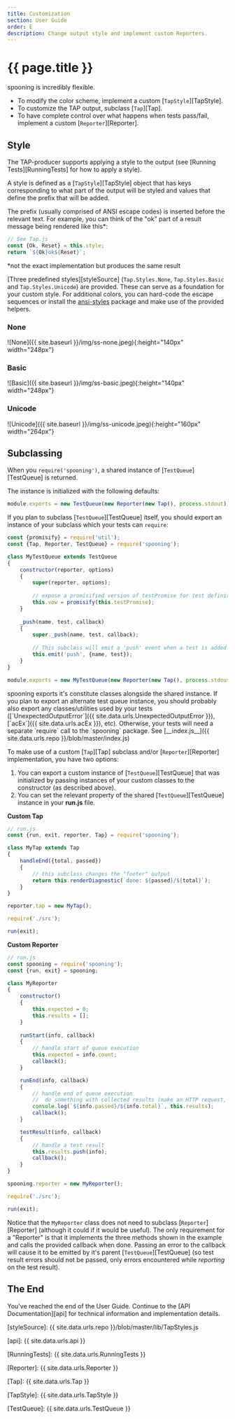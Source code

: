 ```yaml
---
title: Customization
section: User Guide
order: E
description: Change output style and implement custom Reporters.
---
```


# {{ page.title }}

spooning is incredibly flexible.
 - To modify the color scheme, implement a custom [`TapStyle`][TapStyle].
 - To customize the TAP output, subclass [`Tap`][Tap].
 - To have complete control over what happens when tests pass/fail, implement a custom [`Reporter`][Reporter].

## Style

The TAP-producer supports applying a style to the output (see [Running Tests][RunningTests] for how to apply a style).

A style is defined as a [`TapStyle`][TapStyle] object that has
keys corresponding to what part of the output will be styled and
values that define the prefix that will be added.

The prefix (usually comprised of ANSI escape codes) is inserted before the relevant text.
For example, you can think of the "ok" part of a result message being rendered like this*:

```js
// See Tap.js
const {Ok, Reset} = this.style;
return `${Ok}ok${Reset}`;
```

*not the exact implementation but produces the same result

[Three predefined styles][styleSource] (`Tap.Styles.None`, `Tap.Styles.Basic` and `Tap.Styles.Unicode`) are provided.
These can serve as a foundation for your custom style.
For additional colors, you can hard-code the escape sequences
or install the [ansi-styles][ansi] package and make use of the provided helpers.

### None
![None]({{ site.baseurl }}/img/ss-none.jpeg){:height="140px" width="248px"}

### Basic
![Basic]({{ site.baseurl }}/img/ss-basic.jpeg){:height="140px" width="248px"}

### Unicode
![Unicode]({{ site.baseurl }}/img/ss-unicode.jpeg){:height="160px" width="264px"}


## Subclassing

When you `require('spooning')`, a shared instance of [`TestQueue`][TestQueue] is returned.

The instance is initialized with the following defaults:

```js
module.exports = new TestQueue(new Reporter(new Tap(), process.stdout));
```
    
If you plan to subclass [`TestQueue`][TestQueue] itself, you should export an instance of
your subclass which your tests can `require`:

```js
const {promisify} = require('util');
const {Tap, Reporter, TestQueue} = require('spooning');

class MyTestQueue extends TestQueue 
{
    constructor(reporter, options)
    {
        super(reporter, options);
        
        // expose a promisified version of testPromise for test definition files to use
        this.vow = promisify(this.testPromise);
    }
    
    _push(name, test, callback)
    {
        super._push(name, test, callback);
        
        // This subclass will emit a 'push' event when a test is added to the queue
        this.emit('push', {name, test});
    }
}    

module.exports = new MyTestQueue(new Reporter(new Tap(), process.stdout));
```

<div class="note" markdown="1">
spooning exports it's constitute classes alongside the shared instance.
If you plan to export an alternate test queue instance, you should probably also
export any classes/utilities used by your tests ([`UnexpectedOutputError`]({{ site.data.urls.UnexpectedOutputError }}),
[`acEx`]({{ site.data.urls.acEx }}), etc).
Otherwise, your tests will need a separate `require` call to the `spooning` package.
See [__index.js__]({{ site.data.urls.repo }}/blob/master/index.js)
</div>


To make use of a custom [`Tap`][Tap] subclass and/or [`Reporter`][Reporter] implementation,
you have two options:

1. You can export a custom instance of [`TestQueue`][TestQueue] that was initialized by passing instances of
your custom classes to the constructor (as described above).
2. You can set the relevant property of the shared [`TestQueue`][TestQueue] instance in your __run.js__ file.

__Custom Tap__

```js
// run.js
const {run, exit, reporter, Tap} = require('spooning');

class MyTap extends Tap 
{
    handleEnd({total, passed})
    {
        // this subclass changes the "footer" output
        return this.renderDiagnostic(`done: ${passed}/${total}`);
    }
}    

reporter.tap = new MyTap();

require('./src');

run(exit);
```

__Custom Reporter__

```js
// run.js
const spooning = require('spooning');
const {run, exit} = spooning;

class MyReporter
{
    constructor()
    {
        this.expected = 0;
        this.results = [];
    }
    
    runStart(info, callback)
    {
        // handle start of queue execution        
        this.expected = info.count;        
        callback();
    }

    runEnd(info, callback)
    {
        // handle end of queue execution
        //  do something with collected results (make an HTTP request, invoke a lambda, etc)
        console.log(`${info.passed}/${info.total}`, this.results);
        callback();
    }

    testResult(info, callback)
    {
        // handle a test result
        this.results.push(info);
        callback();
    }
} 

spooning.reporter = new MyReporter();

require('./src');

run(exit);
```

Notice that the `MyReporter` class does not need to subclass [`Reporter`][Reporter] (although it could if it would be useful).
The only requirement for a "Reporter" is that it implements the three methods shown in the example
and calls the provided callback when done. Passing an error to the callback will cause it to be emitted by it's parent
[`TestQueue`][TestQueue] (so test result errors should not be passed, only errors encountered while _reporting_ on the test result). 

## The End

You've reached the end of the User Guide.
Continue to the [API Documentation][api] for technical information and implementation details.



[ansi]: https://github.com/chalk/ansi-styles

[styleSource]: {{ site.data.urls.repo }}/blob/master/lib/TapStyles.js

[api]: {{ site.data.urls.api }}

[RunningTests]: {{ site.data.urls.RunningTests }}

[Reporter]: {{ site.data.urls.Reporter }}

[Tap]: {{ site.data.urls.Tap }}

[TapStyle]: {{ site.data.urls.TapStyle }}

[TestQueue]: {{ site.data.urls.TestQueue }}
